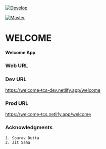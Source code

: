 [![Develop](https://api.netlify.com/api/v1/badges/698c37cd-bb34-44e1-9f40-db46727c6347/deploy-status)](https://app.netlify.com/sites/welcome-tcs-dev/deploys)

[![Master](https://api.netlify.com/api/v1/badges/621f0e53-273f-4f59-b956-63d87326edbc/deploy-status)](https://app.netlify.com/sites/welcome-tcs/deploys)

# WELCOME
#### Welcome App

### Web URL

### Dev URL
https://welcome-tcs-dev.netlify.app/welcome

### Prod URL
https://welcome-tcs.netlify.app/welcome

### Acknowledgments
```
1. Sourav Dutta
2. Jit Saha
```